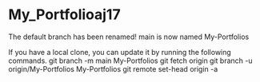 # My_Portfolioaj17
The default branch has been renamed!
main is now named My-Portfolios

If you have a local clone, you can update it by running the following commands.
git branch -m main My-Portfolios
git fetch origin
git branch -u origin/My-Portfolios My-Portfolios
git remote set-head origin -a

